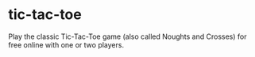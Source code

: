 # tic-tac-toe
Play the classic Tic-Tac-Toe game (also called Noughts and Crosses) for free online with one or two players.
